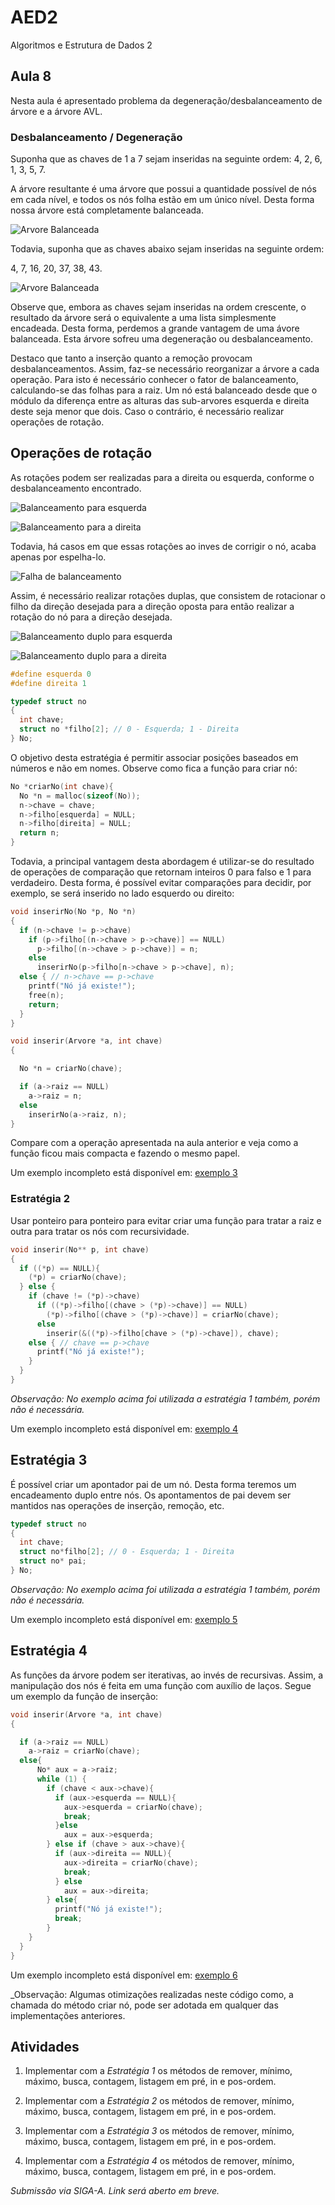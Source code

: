 
# AED2
Algoritmos e Estrutura de Dados 2

## Aula 8

Nesta aula é apresentado problema da degeneração/desbalanceamento de árvore e a árvore AVL.

### Desbalanceamento / Degeneração

Suponha que as chaves de 1 a 7 sejam inseridas na seguinte ordem:
4, 2, 6, 1, 3, 5, 7.

A árvore resultante é uma árvore que possui a quantidade possível de nós em cada nível, e todos os nós folha estão em um único nível. Desta forma nossa árvore está completamente balanceada.

![Arvore Balanceada](balanceada.png)

Todavia, suponha que as chaves abaixo sejam inseridas na seguinte ordem:

4, 7, 16, 20, 37, 38, 43.

![Arvore Balanceada](desbalanceada.png)

Observe que, embora as chaves sejam inseridas na ordem crescente, o resultado da árvore será o equivalente a uma lista simplesmente encadeada. Desta forma, perdemos a grande vantagem de uma ávore balanceada. Esta árvore sofreu uma degeneração ou desbalanceamento.

Destaco que tanto a inserção quanto a remoção provocam desbalanceamentos. Assim, faz-se necessário reorganizar a árvore a cada operação. Para isto é necessário conhecer o fator de balanceamento, calculando-se das folhas para a raiz. Um nó está balanceado desde que o módulo da diferença entre as alturas das sub-arvores esquerda e direita deste seja menor que dois. Caso o contrário, é necessário realizar operações de rotação.

## Operações de rotação
As rotações podem ser realizadas para a direita ou esquerda, conforme o desbalanceamento encontrado.

![Balanceamento para esquerda](rsesq.gif)

![Balanceamento para a direita](rsdir.gif)

Todavia, há casos em que essas rotações ao inves de corrigir o nó, acaba apenas por espelha-lo.

![Falha de balanceamento](treerotation.png)

Assim, é necessário realizar rotações duplas, que consistem de rotacionar o filho da direção desejada para a direção oposta para então realizar a rotação do nó para a direção desejada.

![Balanceamento duplo para esquerda](rdesq.gif)

![Balanceamento duplo para a direita](rddir.gif)



```C
#define esquerda 0
#define direita 1

typedef struct no
{
  int chave;
  struct no *filho[2]; // 0 - Esquerda; 1 - Direita
} No;
```
O objetivo desta estratégia é permitir associar posições baseados em números e não em nomes. Observe como fica a função para criar nó:

```C
No *criarNo(int chave){
  No *n = malloc(sizeof(No));
  n->chave = chave;
  n->filho[esquerda] = NULL;
  n->filho[direita] = NULL;
  return n;
}
```

Todavia, a principal vantagem desta abordagem é utilizar-se do resultado de operações de comparação que retornam inteiros 0 para falso e 1 para verdadeiro. Desta forma, é possível evitar comparações para decidir, por exemplo, se será inserido no lado esquerdo ou direito:


```C
void inserirNo(No *p, No *n)
{
  if (n->chave != p->chave)
    if (p->filho[(n->chave > p->chave)] == NULL)
      p->filho[(n->chave > p->chave)] = n;
    else
      inserirNo(p->filho[n->chave > p->chave], n);
  else { // n->chave == p->chave
    printf("Nó já existe!");
    free(n);
    return;
  }
}

void inserir(Arvore *a, int chave)
{

  No *n = criarNo(chave);

  if (a->raiz == NULL)
    a->raiz = n;
  else
    inserirNo(a->raiz, n);
}
```

Compare com a operação apresentada na aula anterior e veja como a função ficou mais compacta e fazendo o mesmo papel.


Um exemplo incompleto está disponível em:
[exemplo 3](exemplo3/)

### Estratégia 2

Usar ponteiro para ponteiro para evitar criar uma função para tratar a raiz e outra para tratar os nós com recursividade.

```C
void inserir(No** p, int chave)
{
  if ((*p) == NULL){
    (*p) = criarNo(chave);
  } else {
    if (chave != (*p)->chave)
      if ((*p)->filho[(chave > (*p)->chave)] == NULL)
        (*p)->filho[(chave > (*p)->chave)] = criarNo(chave);
      else
        inserir(&((*p)->filho[chave > (*p)->chave]), chave);
    else { // chave == p->chave
      printf("Nó já existe!");
    }
  }
}
```
_Observação: No exemplo acima foi utilizada a estratégia 1 também, porém não é necessária._

Um exemplo incompleto está disponível em:
[exemplo 4](exemplo4/)

## Estratégia 3

É possível criar um apontador pai de um nó. Desta forma teremos um encadeamento duplo entre nós. Os apontamentos de pai devem ser mantidos nas operações de inserção, remoção, etc.


```C
typedef struct no
{
  int chave;
  struct no*filho[2]; // 0 - Esquerda; 1 - Direita
  struct no* pai;
} No;
```
_Observação: No exemplo acima foi utilizada a estratégia 1 também, porém não é necessária._

Um exemplo incompleto está disponível em:
[exemplo 5](exemplo5/)

## Estratégia 4

As funções da árvore podem ser iterativas, ao invés de recursivas.
Assim, a manipulação dos nós é feita em uma função com auxílio de laços.
Segue um exemplo da função de inserção:

```C
void inserir(Arvore *a, int chave)
{

  if (a->raiz == NULL)
    a->raiz = criarNo(chave);
  else{
      No* aux = a->raiz;
      while (1) {
        if (chave < aux->chave){
          if (aux->esquerda == NULL){
            aux->esquerda = criarNo(chave);
            break;
          }else
            aux = aux->esquerda;
        } else if (chave > aux->chave){
          if (aux->direita == NULL){
            aux->direita = criarNo(chave);
            break;
          } else
            aux = aux->direita;
        } else{
          printf("Nó já existe!");
          break;
        }
    }
  }
}
```
Um exemplo incompleto está disponível em:
[exemplo 6](exemplo6/)

_Observação: Algumas otimizações realizadas neste código como, a chamada do método criar nó, pode ser adotada em qualquer das implementações anteriores.

## Atividades

1. Implementar com a *Estratégia 1* os métodos de remover, mínimo, máximo, busca, contagem, listagem em pré, in e pos-ordem.

2. Implementar com a *Estratégia 2* os métodos de remover, mínimo, máximo, busca, contagem, listagem em pré, in e pos-ordem.

3. Implementar com a *Estratégia 3* os métodos de remover, mínimo, máximo, busca, contagem, listagem em pré, in e pos-ordem.

4. Implementar com a *Estratégia 4* os métodos de remover, mínimo, máximo, busca, contagem, listagem em pré, in e pos-ordem.

_Submissão via SIGA-A. Link será aberto em breve._
